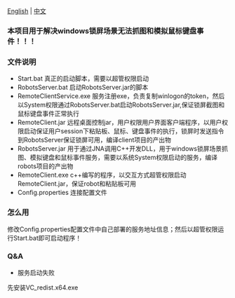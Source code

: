 [English](README.md) | [中文](README_zh.md)

### 本项目用于解决windows锁屏场景无法抓图和模拟鼠标键盘事件！！！

### 文件说明
* Start.bat  真正的启动脚本，需要以超管权限启动
* RobotsServer.bat 启动RobotsServer.jar的脚本
* RemoteClientService.exe 服务注册exe，负责复制winlogon的token，然后以System权限通过RobotsServer.bat启动RobotsServer.jar,保证锁屏截图和鼠标键盘事件正常执行
* RemoteClient.jar 远程桌面控制jar，用户权限用户界面客户端程序，以用户权限启动保证用户session下粘贴板、鼠标、键盘事件的执行，锁屏时发送指令到RobotsServer保证锁屏可用，编译client项目的产出物
* RobotsServer.jar 用于通过JNA调用C++开发DLL，用于windows锁屏场景抓图、模拟键盘和鼠标事件服务，需要以系统System权限启动的服务，编译robots项目的产出物
* RemoteClient.exe c++编写的程序，以交互方式超管权限启动RemoteClient.jar，保证robot和粘贴板可用
* Config.properties 连接配置文件
### 怎么用

修改Config.properties配置文件中自己部署的服务地址信息；然后以超管权限运行Start.bat即可启动程序！

### Q&A

* 服务启动失败

先安装VC_redist.x64.exe

